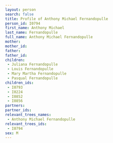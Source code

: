 ```yaml
---
layout: person
search: false
title: Profile of Anthony Michael Fernandopulle
person_id: I0794
first_name: Anthony Michael
last_name: Fernandopulle
full_name: Anthony Michael Fernandopulle
mother: 
mother_id: 
father: 
father_id: 
children:
 - Juliana Fernandopulle
 - Louis Fernandopulle
 - Mary Martha Fernandopulle
 - Pasqual Fernandopulle
children_ids:
 - I0793
 - I0224
 - I0852
 - I0856
partners:
partner_ids:
relevant_trees_names:
 - Anthony Michael Fernandopulle
relevant_trees_ids:
 - I0794
sex: M
---
```


